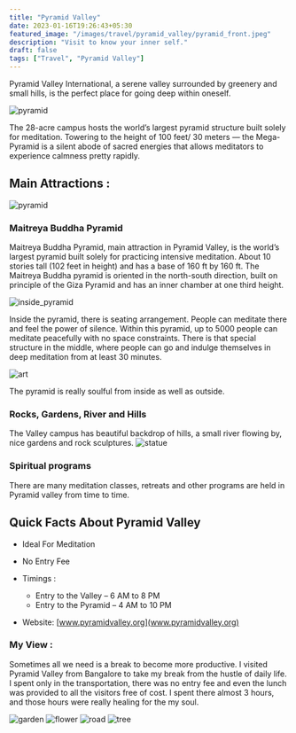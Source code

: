 ```yaml
---
title: "Pyramid Valley"
date: 2023-01-16T19:26:43+05:30
featured_image: "/images/travel/pyramid_valley/pyramid_front.jpeg"
description: "Visit to know your inner self."
draft: false
tags: ["Travel", "Pyramid Valley"]
---
```


Pyramid Valley International, a serene valley surrounded by greenery and small hills, is the perfect place for going deep within oneself.

![pyramid](/images/travel/pyramid_valley/pyramid.jpeg)

The 28-acre campus hosts the world’s largest pyramid structure built solely for meditation. Towering to the height of 100 feet/ 30 meters — the Mega-Pyramid is a silent abode of sacred energies that allows meditators to experience calmness pretty rapidly.


## Main Attractions :

![pyramid](/images/travel/pyramid_valley/infront_pyramid.jpeg)

### Maitreya Buddha Pyramid

Maitreya Buddha Pyramid, main attraction in Pyramid Valley, is the world’s largest pyramid built solely for practicing intensive meditation. About 10 stories tall (102 feet in height) and has a base of 160 ft by 160 ft. The Maitreya Buddha pyramid is oriented in the north-south direction, built on principle of the Giza Pyramid and has an inner chamber at one third height.

![inside_pyramid](/images/travel/pyramid_valley/inside.jpeg)

Inside the pyramid, there is seating arrangement. People can meditate there and feel the power of silence. Within this pyramid, up to 5000 people can meditate peacefully with no space constraints. There is that special structure in the middle, where people can go and indulge themselves in deep meditation from at least 30 minutes.

![art](/images/travel/pyramid_valley/art.jpeg)

The pyramid is really soulful from inside as well as outside.

### Rocks, Gardens, River and Hills

The Valley campus has beautiful backdrop of hills, a small river flowing by, nice gardens and rock sculptures.
![statue](/images/travel/pyramid_valley/statue.jpeg)

### Spiritual programs

There are many meditation classes, retreats and other programs are held in Pyramid valley from time to time.


## Quick Facts About Pyramid Valley

- Ideal For Meditation
- No Entry Fee
- Timings :
    - Entry to the Valley – 6 AM to 8 PM
    - Entry to the Pyramid – 4 AM to 10 PM

- Website: [www.pyramidvalley.org](www.pyramidvalley.org)


### My View :

Sometimes all we need is a break to become more productive. I visited Pyramid Valley from Bangalore to take my break from the hustle of daily life. I spent only in the transportation, there was no entry fee and even the lunch was provided to all the visitors free of cost. I spent there almost 3 hours, and those hours were really healing for the my soul.

![garden](/images/travel/pyramid_valley/garden.jpeg)
![flower](/images/travel/pyramid_valley/flower.jpeg)
![road](/images/travel/pyramid_valley/road.jpeg)
![tree](/images/travel/pyramid_valley/tree.jpeg)
